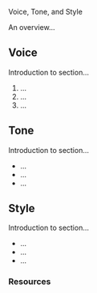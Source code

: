 Voice, Tone, and Style

<!-- Your brand’s: Content Style Guide -->
<!-- Note: Even your headings can have your voice, tone, and style. -->

An overview…

## Voice

Introduction to section…

1. …
2. …
3. …

## Tone

Introduction to section…

- …
- …
- …

## Style

Introduction to section…

<!-- Consider including style tips on capitalization of headings (sentence or title case), words to avoid, or general grammar and mechanics dos and don’ts, etc.
See: https://styleguide.mailchimp.com/grammar-and-mechanics/-->

- …
- …
- …

### Resources

<!-- Add links to any research or related resources. -->
